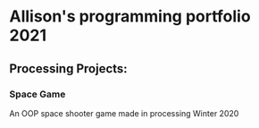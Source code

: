 # Allison's programming portfolio 2021

## Processing Projects:

### Space Game

An OOP space shooter game made in processing Winter 2020
